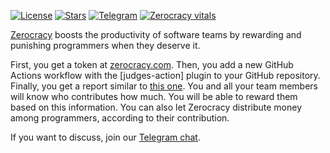 [![License](https://img.shields.io/badge/license-MIT-green.svg)](https://github.com/zerocracy/judges-action/blob/master/LICENSE.txt)
[![Stars](https://img.shields.io/github/stars/zerocracy)](https://github.com/zerocracy)
[![Telegram](https://img.shields.io/badge/Telegram-join-active?logo=telegram)](https://t.me/zerocracy)
[![Zerocracy vitals](https://zerocracy.github.io/judges-action/zerocracy-badge.svg)](https://zerocracy.github.io/judges-action/zerocracy-vitals.html)

[Zerocracy] boosts the productivity of software teams by rewarding and punishing programmers when they deserve it.

First, you get a token at [zerocracy.com][Zerocracy].
Then, you add a new GitHub Actions workflow with the [judges-action] plugin to your GitHub repository.
Finally, you get a report similar to [this one][vitals].
You and all your team members will know who contributes how much.
You will be able to reward them based on this information.
You can also let Zerocracy distribute money among programmers, according to their contribution.

If you want to discuss, join our [Telegram chat](https://t.me/zerocracy).

[Zerocracy]: https://www.zerocracy.com
[vitals]: https://zerocracy.github.io/judges-action/zerocracy-vitals.html
[how-it-works]: https://www.zerocracy.com/how-it-works
